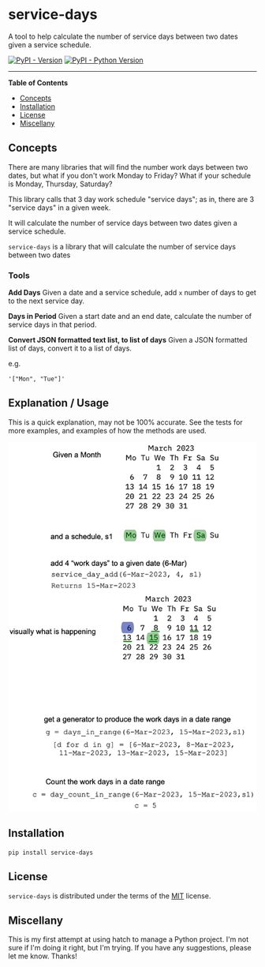 
# service-days
A tool to help calculate the number of service days between two dates given a service schedule.


[![PyPI - Version](https://img.shields.io/pypi/v/service-days.svg)](https://pypi.org/project/service-days)
[![PyPI - Python Version](https://img.shields.io/pypi/pyversions/service-days.svg)](https://pypi.org/project/service-days)

-----
**Table of Contents**

- [Concepts](#concepts)
- [Installation](#installation)
- [License](#license)
- [Miscellany](#miscellany)

## Concepts  
There are many libraries that will find the number work days between two dates, but what
if you don't work Monday to Friday? What if your schedule is Monday, Thursday, Saturday?  

This library calls that 3 day work schedule "service days"; as in, there are 3  "service days" in a given week.    

It will calculate the number of service days between two dates given a service schedule.

`service-days` is a library that will calculate the number of service days between two dates

### Tools 
**Add Days**  Given a date and a service schedule, add `x` number of days to get to the next service day.  

**Days in Period**  Given a start date and an end date, calculate the number of service days in that period.

**Convert JSON formatted text list, to list of days**  Given a JSON formatted list of days, convert it to a list of days.

e.g. 
```
'["Mon", "Tue"]'
```


## Explanation / Usage  

This is a quick explanation, may not be 100% accurate.  See the tests for more examples,
and examples of how the methods are used.


![Service Days](docs/assets/Service-Days-info.png) 


## Installation

```console
pip install service-days
```

## License

`service-days` is distributed under the terms of the [MIT](https://spdx.org/licenses/MIT.html) license.


## Miscellany

This is my first attempt at using hatch to manage a Python project. I'm not sure if I'm doing it right, but I'm trying. If you have any suggestions, please let me know. Thanks!